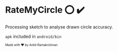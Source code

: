 # RateMyCircle :o: :heavy_check_mark:

Processing sketch to analyse drawn circle accuracy.

```apk``` included in ```android/bin```

<sup><sub>Made with ♥️ by Ankit Ramakrishnan</sub></sup>
